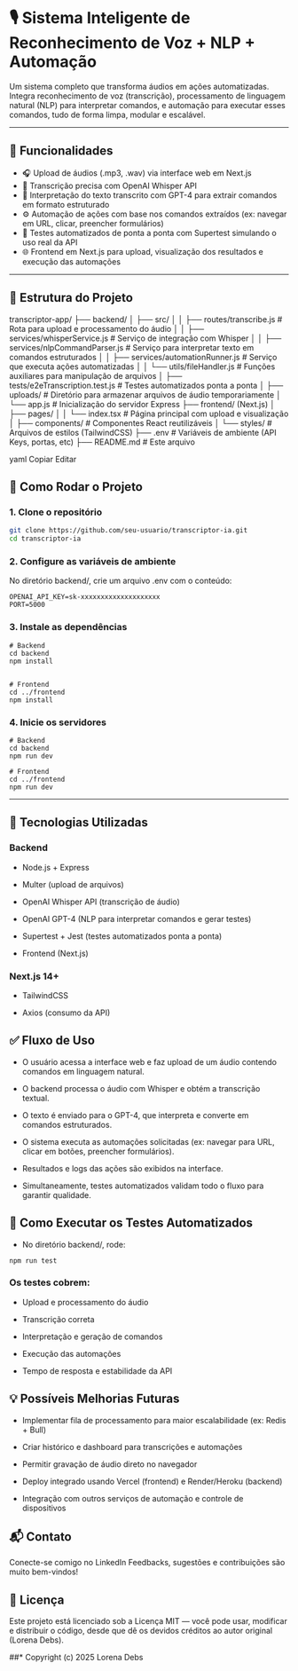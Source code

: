 # 🎙️ Sistema Inteligente de Reconhecimento de Voz + NLP + Automação

Um sistema completo que transforma áudios em ações automatizadas.  
Integra reconhecimento de voz (transcrição), processamento de linguagem natural (NLP) para interpretar comandos, e automação para executar esses comandos, tudo de forma limpa, modular e escalável.

---

## 📌 Funcionalidades

- 🎧 Upload de áudios (.mp3, .wav) via interface web em Next.js  
- 🧠 Transcrição precisa com OpenAI Whisper API  
- 🤖 Interpretação do texto transcrito com GPT-4 para extrair comandos em formato estruturado  
- ⚙️ Automação de ações com base nos comandos extraídos (ex: navegar em URL, clicar, preencher formulários)  
- 🧪 Testes automatizados de ponta a ponta com Supertest simulando o uso real da API  
- 🌐 Frontend em Next.js para upload, visualização dos resultados e execução das automações  

---

## 📁 Estrutura do Projeto

transcriptor-app/
├── backend/
│ ├── src/
│ │ ├── routes/transcribe.js # Rota para upload e processamento do áudio
│ │ ├── services/whisperService.js # Serviço de integração com Whisper
│ │ ├── services/nlpCommandParser.js # Serviço para interpretar texto em comandos estruturados
│ │ ├── services/automationRunner.js # Serviço que executa ações automatizadas
│ │ └── utils/fileHandler.js # Funções auxiliares para manipulação de arquivos
│ ├── tests/e2eTranscription.test.js # Testes automatizados ponta a ponta
│ ├── uploads/ # Diretório para armazenar arquivos de áudio temporariamente
│ └── app.js # Inicialização do servidor Express
├── frontend/ (Next.js)
│ ├── pages/
│ │ └── index.tsx # Página principal com upload e visualização
│ ├── components/ # Componentes React reutilizáveis
│ └── styles/ # Arquivos de estilos (TailwindCSS)
├── .env # Variáveis de ambiente (API Keys, portas, etc)
├── README.md # Este arquivo

yaml
Copiar
Editar

## 🚀 Como Rodar o Projeto

### 1. Clone o repositório

```bash
git clone https://github.com/seu-usuario/transcriptor-ia.git
cd transcriptor-ia 
```
### 2. Configure as variáveis de ambiente
No diretório backend/, crie um arquivo .env com o conteúdo:

```
OPENAI_API_KEY=sk-xxxxxxxxxxxxxxxxxxxx
PORT=5000
```
### 3. Instale as dependências
```
# Backend
cd backend
npm install


# Frontend
cd ../frontend
npm install
```
### 4. Inicie os servidores
```
# Backend
cd backend
npm run dev

# Frontend
cd ../frontend
npm run dev
```
---

## 🔧 Tecnologias Utilizadas
### Backend
- Node.js + Express

- Multer (upload de arquivos)

- OpenAI Whisper API (transcrição de áudio)

- OpenAI GPT-4 (NLP para interpretar comandos e gerar testes)

- Supertest + Jest (testes automatizados ponta a ponta)

- Frontend (Next.js)

### Next.js 14+

- TailwindCSS

- Axios (consumo da API)

## ✅ Fluxo de Uso
- O usuário acessa a interface web e faz upload de um áudio contendo comandos em linguagem natural.

- O backend processa o áudio com Whisper e obtém a transcrição textual.

- O texto é enviado para o GPT-4, que interpreta e converte em comandos estruturados.

- O sistema executa as automações solicitadas (ex: navegar para URL, clicar em botões, preencher formulários).

-  Resultados e logs das ações são exibidos na interface.

-  Simultaneamente, testes automatizados validam todo o fluxo para garantir qualidade.

## 🧪 Como Executar os Testes Automatizados
- No diretório backend/, rode:
```
npm run test
```
### Os testes cobrem:

- Upload e processamento do áudio

- Transcrição correta

- Interpretação e geração de comandos

- Execução das automações

- Tempo de resposta e estabilidade da API

## 💡 Possíveis Melhorias Futuras
- Implementar fila de processamento para maior escalabilidade (ex: Redis + Bull)

- Criar histórico e dashboard para transcrições e automações

- Permitir gravação de áudio direto no navegador

- Deploy integrado usando Vercel (frontend) e Render/Heroku (backend)

- Integração com outros serviços de automação e controle de dispositivos

## 📬 Contato
Conecte-se comigo no LinkedIn
Feedbacks, sugestões e contribuições são muito bem-vindos!

## 📜 Licença

Este projeto está licenciado sob a Licença MIT — você pode usar, modificar e distribuir o código, desde que dê os devidos créditos ao autor original (Lorena Debs).  


##* Copyright (c) 2025 Lorena Debs
